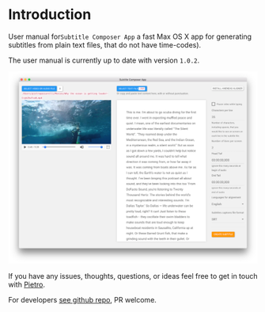 # Introduction

User manual for`Subtitle Composer App` a fast Max OS X app for generating subtitles from plain text files, that do not have time-codes\).

The user manual is currently up to date with version `1.0.2`.

![Screenshot](.gitbook/assets/video+text+.png)

If you have any issues, thoughts, questions, or ideas feel free to get in touch with [Pietro](http://twitter.com/pietropassarell).

For developers [see github repo](https://github.com/pietrop/subtitlesComposer-app), PR welcome.

